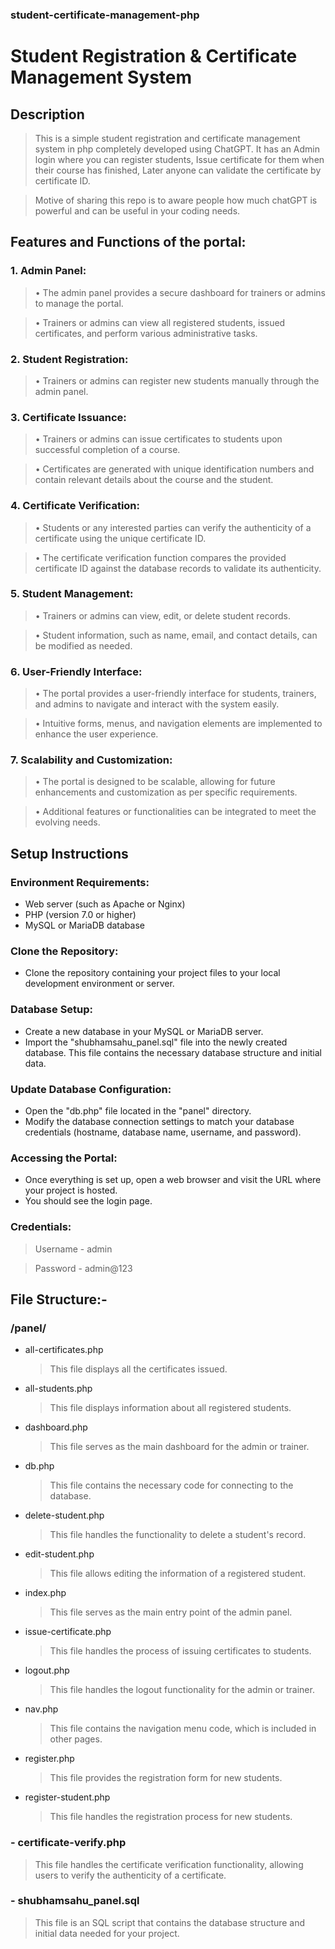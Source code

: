### student-certificate-management-php

# Student Registration &amp; Certificate Management System

## Description
>This is a simple student registration and certificate management system in php completely developed using ChatGPT. It has an Admin login where you can register students, Issue certificate for them when their course has finished, Later anyone can validate the certificate by certificate ID.

>  Motive of sharing this repo is to aware people how much chatGPT is powerful and can be useful in your coding needs.

## Features and Functions of the portal:

### 1.	Admin Panel:
> •	The admin panel provides a secure dashboard for trainers or admins to manage the portal.

>	•	Trainers or admins can view all registered students, issued certificates, and perform various administrative tasks.

### 2.	Student Registration:
>	•	Trainers or admins can register new students manually through the admin panel.
	
### 3.	Certificate Issuance:	
>	•	Trainers or admins can issue certificates to students upon successful completion of a course.

>	•	Certificates are generated with unique identification numbers and contain relevant details about the course and the student.
	
### 4.	Certificate Verification:
>	•	Students or any interested parties can verify the authenticity of a certificate using the unique certificate ID.

>	•	The certificate verification function compares the provided certificate ID against the database records to validate its authenticity.

### 5.	Student Management:
>	•	Trainers or admins can view, edit, or delete student records.

>	•	Student information, such as name, email, and contact details, can be modified as needed.
	
### 6.	User-Friendly Interface:	
>	•	The portal provides a user-friendly interface for students, trainers, and admins to navigate and interact with the system easily.

>	•	Intuitive forms, menus, and navigation elements are implemented to enhance the user experience.
	
### 7.	Scalability and Customization:	
>	•	The portal is designed to be scalable, allowing for future enhancements and customization as per specific requirements.

>	•	Additional features or functionalities can be integrated to meet the evolving needs.

## Setup Instructions

### Environment Requirements:
  - Web server (such as Apache or Nginx)
  - PHP (version 7.0 or higher)
  - MySQL or MariaDB database
  
### Clone the Repository:
  - Clone the repository containing your project files to your local development environment or server.

### Database Setup:
  - Create a new database in your MySQL or MariaDB server.
  - Import the "shubhamsahu_panel.sql" file into the newly created database. This file contains the necessary database structure and initial data.

### Update Database Configuration:
  - Open the "db.php" file located in the "panel" directory.
  - Modify the database connection settings to match your database credentials (hostname, database name, username, and password).

### Accessing the Portal:
  - Once everything is set up, open a web browser and visit the URL where your project is hosted.
  - You should see the login page.
      
### Credentials:
  > Username - admin

  > Password - admin@123

## File Structure:-

### /panel/
  - all-certificates.php
    > This file displays all the certificates issued.
  - all-students.php 
    > This file displays information about all registered students.
  - dashboard.php  
    > This file serves as the main dashboard for the admin or trainer.
  - db.php 
    > This file contains the necessary code for connecting to the database.
  - delete-student.php 
    > This file handles the functionality to delete a student's record.
  - edit-student.php 
    > This file allows editing the information of a registered student.
  - index.php 
    > This file serves as the main entry point of the admin panel.
  - issue-certificate.php 
    > This file handles the process of issuing certificates to students.
  - logout.php 
    > This file handles the logout functionality for the admin or trainer.
  - nav.php 
    > This file contains the navigation menu code, which is included in other pages.
  - register.php 
    > This file provides the registration form for new students.
  - register-student.php 
    > This file handles the registration process for new students.
### - certificate-verify.php
> This file handles the certificate verification functionality, allowing users to verify the authenticity of a certificate.
### - shubhamsahu_panel.sql
> This file is an SQL script that contains the database structure and initial data needed for your project.
